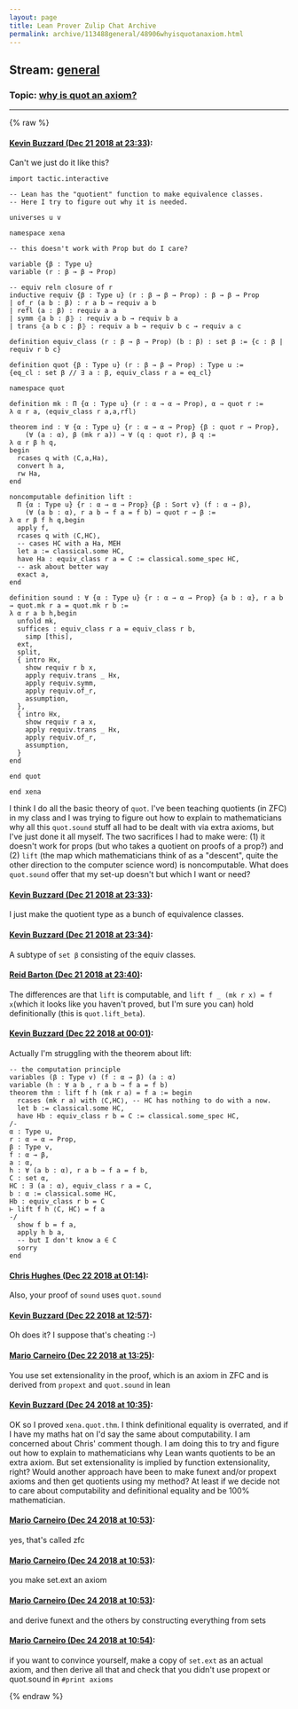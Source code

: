 ```yaml
---
layout: page
title: Lean Prover Zulip Chat Archive 
permalink: archive/113488general/48906whyisquotanaxiom.html
---
```


## Stream: [general](index.html)
### Topic: [why is quot an axiom?](48906whyisquotanaxiom.html)

---


{% raw %}
#### [ Kevin Buzzard (Dec 21 2018 at 23:33)](https://leanprover.zulipchat.com/#narrow/stream/113488-general/topic/why%20is%20quot%20an%20axiom%3F/near/152363029):
Can't we just do it like this?

```lean
import tactic.interactive

-- Lean has the "quotient" function to make equivalence classes.
-- Here I try to figure out why it is needed.

universes u v

namespace xena

-- this doesn't work with Prop but do I care?

variable {β : Type u}
variable (r : β → β → Prop)

-- equiv reln closure of r
inductive requiv {β : Type u} (r : β → β → Prop) : β → β → Prop
| of_r (a b : β) : r a b → requiv a b
| refl (a : β) : requiv a a
| symm ⦃a b : β⦄ : requiv a b → requiv b a
| trans ⦃a b c : β⦄ : requiv a b → requiv b c → requiv a c

definition equiv_class (r : β → β → Prop) (b : β) : set β := {c : β | requiv r b c}

definition quot {β : Type u} (r : β → β → Prop) : Type u :=
{eq_cl : set β // ∃ a : β, equiv_class r a = eq_cl}

namespace quot

definition mk : Π {α : Type u} (r : α → α → Prop), α → quot r :=
λ α r a, ⟨equiv_class r a,a,rfl⟩

theorem ind : ∀ {α : Type u} {r : α → α → Prop} {β : quot r → Prop},
    (∀ (a : α), β (mk r a)) → ∀ (q : quot r), β q :=
λ α r β h q,
begin
  rcases q with ⟨C,a,Ha⟩,
  convert h a,
  rw Ha,
end

noncomputable definition lift :
  Π {α : Type u} {r : α → α → Prop} {β : Sort v} (f : α → β),
    (∀ (a b : α), r a b → f a = f b) → quot r → β :=
λ α r β f h q,begin
  apply f,
  rcases q with ⟨C,HC⟩,
  -- cases HC with a Ha, MEH
  let a := classical.some HC,
  have Ha : equiv_class r a = C := classical.some_spec HC,
  -- ask about better way
  exact a,
end

definition sound : ∀ {α : Type u} {r : α → α → Prop} {a b : α}, r a b → quot.mk r a = quot.mk r b :=
λ α r a b h,begin
  unfold mk,
  suffices : equiv_class r a = equiv_class r b,
    simp [this],
  ext,
  split,
  { intro Hx,
    show requiv r b x,
    apply requiv.trans _ Hx,
    apply requiv.symm,
    apply requiv.of_r,
    assumption,
  },
  { intro Hx,
    show requiv r a x,
    apply requiv.trans _ Hx,
    apply requiv.of_r,
    assumption,
  }
end

end quot

end xena
```

I think I do all the basic theory of `quot`. I've been teaching quotients (in ZFC) in my class and I was trying to figure out how to explain to mathematicians why all this `quot.sound` stuff all had to be dealt with via extra axioms, but I've just done it all myself. The two sacrifices I had to make were: (1) it doesn't work for props (but who takes a quotient on proofs of a prop?) and (2) `lift` (the map which mathematicians think of as a "descent", quite the other direction to the computer science word) is noncomputable. What does `quot.sound` offer that my set-up doesn't but which I want or need?

#### [ Kevin Buzzard (Dec 21 2018 at 23:33)](https://leanprover.zulipchat.com/#narrow/stream/113488-general/topic/why%20is%20quot%20an%20axiom%3F/near/152363044):
I just make the quotient type as a bunch of equivalence classes.

#### [ Kevin Buzzard (Dec 21 2018 at 23:34)](https://leanprover.zulipchat.com/#narrow/stream/113488-general/topic/why%20is%20quot%20an%20axiom%3F/near/152363092):
A subtype of `set β` consisting of the equiv classes.

#### [ Reid Barton (Dec 21 2018 at 23:40)](https://leanprover.zulipchat.com/#narrow/stream/113488-general/topic/why%20is%20quot%20an%20axiom%3F/near/152363322):
The differences are that `lift` is computable, and `lift f _ (mk r x) = f x`(which it looks like you haven't proved, but I'm sure you can) hold definitionally (this is `quot.lift_beta`).

#### [ Kevin Buzzard (Dec 22 2018 at 00:01)](https://leanprover.zulipchat.com/#narrow/stream/113488-general/topic/why%20is%20quot%20an%20axiom%3F/near/152364358):
Actually I'm struggling with the theorem about lift:

```lean
-- the computation principle
variables (β : Type v) (f : α → β) (a : α)
variable (h : ∀ a b , r a b → f a = f b)
theorem thm : lift f h (mk r a) = f a := begin
  rcases (mk r a) with ⟨C,HC⟩, -- HC has nothing to do with a now.
  let b := classical.some HC,
  have Hb : equiv_class r b = C := classical.some_spec HC,
/-
α : Type u,
r : α → α → Prop,
β : Type v,
f : α → β,
a : α,
h : ∀ (a b : α), r a b → f a = f b,
C : set α,
HC : ∃ (a : α), equiv_class r a = C,
b : α := classical.some HC,
Hb : equiv_class r b = C
⊢ lift f h ⟨C, HC⟩ = f a
-/
  show f b = f a,
  apply h b a,
  -- but I don't know a ∈ C
  sorry
end
```

#### [ Chris Hughes (Dec 22 2018 at 01:14)](https://leanprover.zulipchat.com/#narrow/stream/113488-general/topic/why%20is%20quot%20an%20axiom%3F/near/152367268):
Also, your proof of `sound` uses `quot.sound`

#### [ Kevin Buzzard (Dec 22 2018 at 12:57)](https://leanprover.zulipchat.com/#narrow/stream/113488-general/topic/why%20is%20quot%20an%20axiom%3F/near/152386750):
Oh does it? I suppose that's cheating :-)

#### [ Mario Carneiro (Dec 22 2018 at 13:25)](https://leanprover.zulipchat.com/#narrow/stream/113488-general/topic/why%20is%20quot%20an%20axiom%3F/near/152387461):
You use set extensionality in the proof, which is an axiom in ZFC and is derived from `propext` and `quot.sound` in lean

#### [ Kevin Buzzard (Dec 24 2018 at 10:35)](https://leanprover.zulipchat.com/#narrow/stream/113488-general/topic/why%20is%20quot%20an%20axiom%3F/near/152462524):
OK so I proved `xena.quot.thm`. I think definitional equality is overrated, and if I have my maths hat on I'd say the same about computability. I am concerned about Chris' comment though. I am doing this to try and figure out how to explain to mathematicians why Lean wants quotients to be an extra axiom. But set extensionality is implied by function extensionality, right? Would another approach have been to make funext and/or propext axioms and then get quotients using my method? At least if we decide not to care about computability and definitional equality and be 100% mathematician.

#### [ Mario Carneiro (Dec 24 2018 at 10:53)](https://leanprover.zulipchat.com/#narrow/stream/113488-general/topic/why%20is%20quot%20an%20axiom%3F/near/152463063):
yes, that's called zfc

#### [ Mario Carneiro (Dec 24 2018 at 10:53)](https://leanprover.zulipchat.com/#narrow/stream/113488-general/topic/why%20is%20quot%20an%20axiom%3F/near/152463066):
you make set.ext an axiom

#### [ Mario Carneiro (Dec 24 2018 at 10:53)](https://leanprover.zulipchat.com/#narrow/stream/113488-general/topic/why%20is%20quot%20an%20axiom%3F/near/152463070):
and derive funext and the others by constructing everything from sets

#### [ Mario Carneiro (Dec 24 2018 at 10:54)](https://leanprover.zulipchat.com/#narrow/stream/113488-general/topic/why%20is%20quot%20an%20axiom%3F/near/152463123):
if you want to convince yourself, make a copy of `set.ext` as an actual axiom, and then derive all that and check that you didn't use propext or quot.sound in `#print axioms`


{% endraw %}

